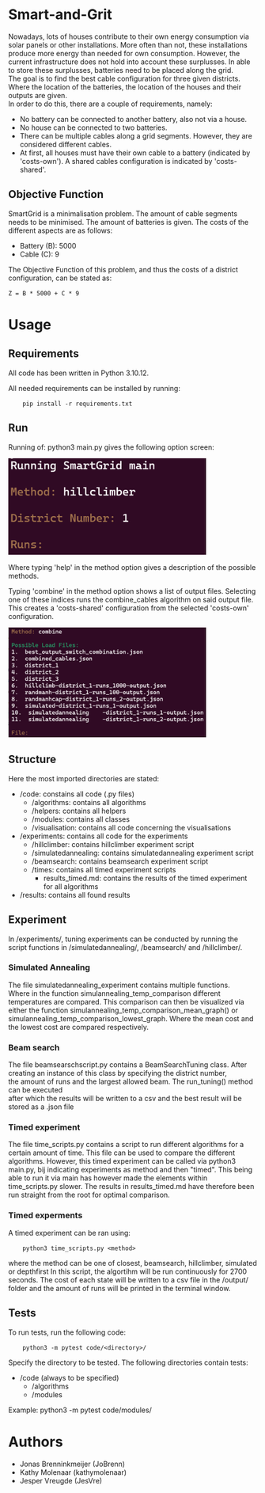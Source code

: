 # Smart-and-Grit
Nowadays, lots of houses contribute to their own energy consumption via solar panels or other installations. More often than not, these installations produce more energy than needed for own consumption. However, the current infrastructure does not hold into account these surplusses. In able to store these surplusses, batteries need to be placed along the grid.\
The goal is to find the best cable configuration for three given districts. Where the location of the batteries, the location of the houses and their outputs are given.\
In order to do this, there are a couple of requirements, namely:
- No battery can be connected to another battery, also not via a house.
- No house can be connected to two batteries.
- There can be multiple cables along a grid segments. However, they are considered different cables. 
- At first, all houses must have their own cable to a battery (indicated by 'costs-own'). A shared cables configuration is indicated by 'costs-shared'.

## Objective Function
SmartGrid is a minimalisation problem. The amount of cable segments needs to be minimised. The amount of batteries is given. 
The costs of the different aspects are as follows:
- Battery (B): 5000
- Cable (C): 9

The Objective Function of this problem, and thus the costs of a district configuration, can be stated as:

    Z = B * 5000 + C * 9


# Usage

## Requirements

All code has been written in Python 3.10.12.

All needed requirements can be installed by running: 

        pip install -r requirements.txt
## Run
Running of: python3 main.py gives the following option screen:

<img src="images/main_screen.png" width="400">


Where typing 'help' in the method option gives a description of the possible methods.

Typing 'combine' in the method option shows a list of output files. Selecting one of these
indices runs the combine_cables algorithm on said output file. This creates a 'costs-shared'
 configuration from the selected 'costs-own' configuration.
 
<img src="images/combine.png" width="400">


## Structure
Here the most imported directories are stated:
- /code: constains all code (.py files)
    - /algorithms: contains all algorithms
    - /helpers: contains all helpers
    - /modules: contains all classes
    - /visualisation: contains all code concerning the visualisations
- /experiments: contains all code for the experiments
    - /hillclimber: contains hillclimber experiment script
    - /simulatedannealing: contains simulatedannealing experiment script
    - /beamsearch: contains beamsearch experiment script
    - /times: contains all timed experiment scripts 
        - results_timed.md: contains the results of the timed experiment for all algorithms
- /results: contains all found results

## Experiment
In /experiments/, tuning experiments can be conducted by running the script functions in /simulatedannealing/, /beamsearch/ and /hillclimber/.

### Simulated Annealing
The file simulatedannealing_experiment contains multiple functions.\
Where in the function simulannealing_temp_comparison different temperatures are compared.
This comparison can then be visualized via either the function simulannealing_temp_comparison_mean_graph() or 
simulannealing_temp_comparison_lowest_graph. Where the mean cost and the lowest cost are compared respectively.

### Beam search
The file beamsearschscript.py contains a BeamSearchTuning class. 
After creating an instance of this class by specifying the district number, \
the amount of runs and the largest allowed beam. The run_tuning() method can be executed \
after which the results will be written to a csv and the best result will be stored as a .json file

### Timed experiment
The file time_scripts.py contains a script to run different algorithms for a certain amount of time. This file 
can be used to compare the different algorithms. However, this timed experiment can be called via python3 main.py, bij 
indicating experiments as method and then "timed". This being able to run it via main has however made the elements 
within time_scripts.py slower. The results in results_timed.md have therefore been run straight from the root for optimal
comparison.

### Timed experments

A timed experiment can be ran using:

        python3 time_scripts.py <method>

where the method can be one of closest, beamsearch, hillclimber, simulated or depthfirst
In this script, the algortihm will be run continuously for 2700 seconds. The cost of each state will be written to a csv file in the /output/ folder and the amount of runs will be printed in the terminal window.

## Tests
To run tests, run the following code:

        python3 -m pytest code/<directory>/

Specify the directory to be tested. The following directories contain tests:
- /code (always to be specified)
    - /algorithms
    - /modules

Example:
        python3 -m pytest code/modules/

# Authors
- Jonas Brenninkmeijer (JoBrenn)
- Kathy Molenaar (kathymolenaar)
- Jesper Vreugde (JesVre)
